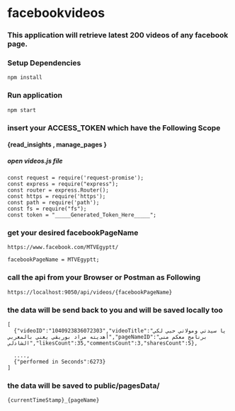 # facebookvideos

### This application will retrieve latest 200 videos of any facebook page.

### Setup Dependencies
```
npm install

```

### Run application
```
npm start

```
### insert your ACCESS_TOKEN which have the Following Scope
####  {read_insights , manage_pages }
##### open videos.js file

```
const request = require('request-promise');
const express = require("express");
const router = express.Router();
const https = require('https');
const path = require('path');
const fs = require("fs");
const token = "_____Generated_Token_Here_____";

```

### get your desired facebookPageName

```
https://www.facebook.com/MTVEgyptt/

facebookPageName = MTVEgyptt;

```

### call the api from your Browser or Postman as Following

```
https://localhost:9050/api/videos/{facebookPageName}

```
### the data will be send back to you and will be saved locally too

```
[
  {"videoID":"1040923836072303","videoTitle":"يا سيدتي ومولاتي حبي لكي أهديته مراد بوريقي يغني بالمغربي","pageNameID":"برنامج معكم منى الشاذلي","likesCount":35,"commentsCount":3,"sharesCount":5},

  ....,
  {"performed in Seconds":6273}
]

```

### the data will be saved to public/pagesData/

```
{currentTimeStamp}_{pageName}

```
